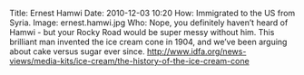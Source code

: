 Title: Ernest Hamwi
Date: 2010-12-03 10:20
How: Immigrated to the US from Syria.
Image: ernest.hamwi.jpg
Who: Nope, you definitely haven’t heard of Hamwi - but your Rocky Road would be super messy without him. This brilliant man invented the ice cream cone in 1904, and we’ve been arguing about cake versus sugar ever since.
http://www.idfa.org/news-views/media-kits/ice-cream/the-history-of-the-ice-cream-cone